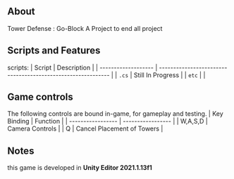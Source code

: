 ## About
Tower Defense : Go-Block
A Project to end all project

## Scripts and Features
scripts:
|  Script       | Description                                                  |
| ------------------- | ------------------------------------------------------------ |
| `.cs` | Still In Progress |
| `etc`  | |

## Game controls
The following controls are bound in-game, for gameplay and testing.
| Key Binding       | Function          |
| ----------------- | ----------------- |
| W,A,S,D           | Camera Controls |
| Q | Cancel Placement of Towers |

## Notes
this game is developed in **Unity Editor 2021.1.13f1**

